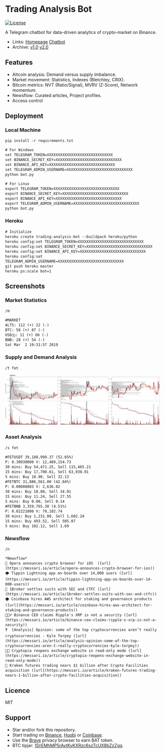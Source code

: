 # Trading Analysis Bot

[![License](https://img.shields.io/badge/license-MIT-blue.svg)](https://opensource.org/licenses/MIT)

A Telegram chatbot for data-driven analytics of crypto-market on Binance.
- Links: [Homepage](https://kenhtaichinh.herokuapp.com) [Chatbot](https://t.me/trading_analysis_bot)
- Archive: [v1.0](https://github.com/trinhvv/trading-analysis-bot/tree/5ed3707b769b85706ea2072667357e7d5fa721b3) [v2.0](https://github.com/trinhvv/trading-analysis-bot/commit/312dbe918b019d5d663e5a73e2662f30b86d048e)

## Features

- Altcoin analysis: Demand versus supply imbalance.
- Market movement: Statistics, Indexes (Bletchley, CRIX).
- Bitcoin metrics: NVT (Ratio/Signal), MVRV (Z-Score), Network momentum.
- Newsflow: Curated articles, Project profiles.
- Access control

## Deployment

### Local Machine

```
pip install -r requirements.txt
```

```
# For Windows
set TELEGRAM_TOKEN=XXXXXXXXXXXXXXXXXXXXXXXXXXXXXX 
set BINANCE_SECRET_KEY=XXXXXXXXXXXXXXXXXXXXXXXXXXXXXX 
set BINANCE_API_KEY=XXXXXXXXXXXXXXXXXXXXXXXXXXXXXX
set TELEGRAM_ADMIN_USERNAME=XXXXXXXXXXXXXXXXXXXXXXXXXXXXXX
python bot.py
```

```
# For Linux
export TELEGRAM_TOKEN=XXXXXXXXXXXXXXXXXXXXXXXXXXXXXX 
export BINANCE_SECRET_KEY=XXXXXXXXXXXXXXXXXXXXXXXXXXXXXX 
export BINANCE_API_KEY=XXXXXXXXXXXXXXXXXXXXXXXXXXXXXX
export TELEGRAM_ADMIN_USERNAME=XXXXXXXXXXXXXXXXXXXXXXXXXXXXXX
python bot.py
```

### Heroku

```
# Initialize
heroku create trading-analysis-bot --buildpack heroku/python
heroku config:set TELEGRAM_TOKEN=XXXXXXXXXXXXXXXXXXXXXXXXXXXXXX
heroku config:set BINANCE_SECRET_KEY=XXXXXXXXXXXXXXXXXXXXXXXXXXXXXX 
heroku config:set BINANCE_API_KEY=XXXXXXXXXXXXXXXXXXXXXXXXXXXXXX
heroku config:set TELEGRAM_ADMIN_USERNAME=XXXXXXXXXXXXXXXXXXXXXXXXXXXXXX
git push heroku master
heroku ps:scale bot=1 
```

## Screenshots

### Market Statistics

```
/m
```

```
#MARKET 
ALTS: 112 (+) 22 (-)
BTC: 58 (+) 87 (-)
USDⓈ: 11 (+) 66 (-)
BNB: 28 (+) 54 (-)
Sat Mar  2 19:31:57 2019
```

### Supply and Demand Analysis

```
/t fet
```

<img src="img/t.jpg" width="700">

### Asset Analysis

```
/s fet
```

```
#FETUSDT 39,188,999.37 (52.65%)
P: 0.30930000 V: 12,489,154.73
30 mins: Buy 54,471.25, Sell 115,465.21
15 mins: Buy 17,700.61, Sell 63,930.01
5 mins: Buy 10.90, Sell 32.13
#FETBTC 31,886,561.00 (42.84%)
P: 0.00008003 V: 2,636.02
30 mins: Buy 18.80, Sell 34.01
15 mins: Buy 11.24, Sell 27.55
5 mins: Buy 0.00, Sell 0.14
#FETBNB 3,359,765.30 (4.51%)
P: 0.02221000 V: 79,102.74
30 mins: Buy 1,231.00, Sell 1,602.24
15 mins: Buy 493.52, Sell 505.07
5 mins: Buy 102.12, Sell 1.69
```

### Newsflow

```
/n
```

```
*Newsflow*
💾 Opera announces crypto browser for iOS  ([url](https://messari.io/article/opera-announces-crypto-browser-for-ios))
🌩️ Tippin Lightning app on-boards over 14,000 users ([url](https://messari.io/article/tippin-lightning-app-on-boards-over-14-000-users))
📩 1Broker settles suits with SEC and CTFC ([url](https://messari.io/article/1broker-settles-suits-with-sec-and-ctfc))
🌪️ Coinbase hires AWS architect for staking and governance products ([url](https://messari.io/article/coinbase-hires-aws-architect-for-staking-and-governance-products))
🤷🏽‍♂️ Binance CEO claims Ripple's XRP is not a security ([url](https://messari.io/article/binance-ceo-claims-ripple-s-xrp-is-not-a-security))
❓  [Analysis] Opinion: some of the top cryptocurrencies aren’t really cryptocurrencies - Kyle Torpey ([url](https://messari.io/article/analysis-opinion-some-of-the-top-cryptocurrencies-aren-t-really-cryptocurrencies-kyle-torpey))
👍🏽 Cryptopia reopens exchange website in read-only mode ([url](https://messari.io/article/cryptopia-reopens-exchange-website-in-read-only-mode))
🥂 Kraken futures trading nears $1 billion after Crypto Facilities acquisition ([url](https://messari.io/article/kraken-futures-trading-nears-1-billion-after-crypto-facilities-acquisition))
```

## Licence
MIT

## Support

- Star and/or fork this repository.
- Start trading on [Binance](https://www.binance.com/?ref=13339920), [Huobi](https://www.huobi.br.com/en-us/topic/invited/?invite_code=x93k3) or [Coinbase](https://www.coinbase.com/join/581a706d01bc8b00dd1d1737).
- Use the [Brave](https://brave.com/ken335) privacy browser to earn BAT token.
- BTC tipjar: [1DrEMhMP5rAytKyKXRzc6szTcUX8bZzZgq](1DrEMhMP5rAytKyKXRzc6szTcUX8bZzZgq).
